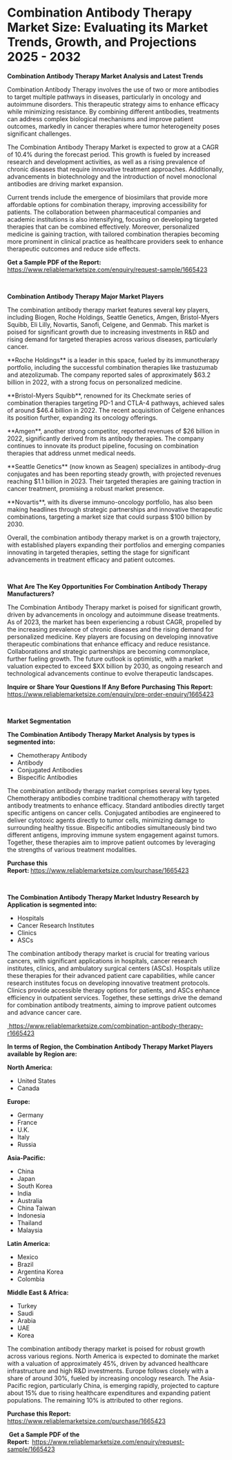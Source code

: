 <p><h1>Combination Antibody Therapy Market Size: Evaluating its Market Trends, Growth, and Projections 2025 - 2032</h1></p><p><strong>Combination Antibody Therapy Market Analysis and Latest Trends</strong></p>
<p><p>Combination Antibody Therapy involves the use of two or more antibodies to target multiple pathways in diseases, particularly in oncology and autoimmune disorders. This therapeutic strategy aims to enhance efficacy while minimizing resistance. By combining different antibodies, treatments can address complex biological mechanisms and improve patient outcomes, markedly in cancer therapies where tumor heterogeneity poses significant challenges.</p><p>The Combination Antibody Therapy Market is expected to grow at a CAGR of 10.4% during the forecast period. This growth is fueled by increased research and development activities, as well as a rising prevalence of chronic diseases that require innovative treatment approaches. Additionally, advancements in biotechnology and the introduction of novel monoclonal antibodies are driving market expansion. </p><p>Current trends include the emergence of biosimilars that provide more affordable options for combination therapy, improving accessibility for patients. The collaboration between pharmaceutical companies and academic institutions is also intensifying, focusing on developing targeted therapies that can be combined effectively. Moreover, personalized medicine is gaining traction, with tailored combination therapies becoming more prominent in clinical practice as healthcare providers seek to enhance therapeutic outcomes and reduce side effects.</p></p>
<p><strong>Get a Sample PDF of the Report:&nbsp;</strong> <a href="https://www.reliablemarketsize.com/enquiry/request-sample/1665423?utm_campaign=3266&utm_medium=2&utm_source=Github&utm_content=ia&utm_term=12042025&utm_id=combination-antibody-therapy">https://www.reliablemarketsize.com/enquiry/request-sample/1665423</a></p>
<p>&nbsp;</p>
<p><strong>Combination Antibody Therapy Major Market Players</strong></p>
<p><p>The combination antibody therapy market features several key players, including Biogen, Roche Holdings, Seattle Genetics, Amgen, Bristol-Myers Squibb, Eli Lilly, Novartis, Sanofi, Celgene, and Genmab. This market is poised for significant growth due to increasing investments in R&D and rising demand for targeted therapies across various diseases, particularly cancer.</p><p>**Roche Holdings** is a leader in this space, fueled by its immunotherapy portfolio, including the successful combination therapies like trastuzumab and atezolizumab. The company reported sales of approximately $63.2 billion in 2022, with a strong focus on personalized medicine.</p><p>**Bristol-Myers Squibb**, renowned for its Checkmate series of combination therapies targeting PD-1 and CTLA-4 pathways, achieved sales of around $46.4 billion in 2022. The recent acquisition of Celgene enhances its position further, expanding its oncology offerings.</p><p>**Amgen**, another strong competitor, reported revenues of $26 billion in 2022, significantly derived from its antibody therapies. The company continues to innovate its product pipeline, focusing on combination therapies that address unmet medical needs.</p><p>**Seattle Genetics** (now known as Seagen) specializes in antibody-drug conjugates and has been reporting steady growth, with projected revenues reaching $1.1 billion in 2023. Their targeted therapies are gaining traction in cancer treatment, promising a robust market presence.</p><p>**Novartis**, with its diverse immuno-oncology portfolio, has also been making headlines through strategic partnerships and innovative therapeutic combinations, targeting a market size that could surpass $100 billion by 2030.</p><p>Overall, the combination antibody therapy market is on a growth trajectory, with established players expanding their portfolios and emerging companies innovating in targeted therapies, setting the stage for significant advancements in treatment efficacy and patient outcomes.</p></p>
<p>&nbsp;</p>
<p><strong>What Are The Key Opportunities For Combination Antibody Therapy Manufacturers?</strong></p>
<p><p>The Combination Antibody Therapy market is poised for significant growth, driven by advancements in oncology and autoimmune disease treatments. As of 2023, the market has been experiencing a robust CAGR, propelled by the increasing prevalence of chronic diseases and the rising demand for personalized medicine. Key players are focusing on developing innovative therapeutic combinations that enhance efficacy and reduce resistance. Collaborations and strategic partnerships are becoming commonplace, further fueling growth. The future outlook is optimistic, with a market valuation expected to exceed $XX billion by 2030, as ongoing research and technological advancements continue to evolve therapeutic landscapes.</p></p>
<p><strong>Inquire or Share Your Questions If Any Before Purchasing This Report:</strong> <a href="https://www.reliablemarketsize.com/enquiry/pre-order-enquiry/1665423?utm_campaign=3266&utm_medium=2&utm_source=Github&utm_content=ia&utm_term=12042025&utm_id=combination-antibody-therapy">https://www.reliablemarketsize.com/enquiry/pre-order-enquiry/1665423</a></p>
<p>&nbsp;</p>
<p><strong>Market Segmentation</strong></p>
<p><strong>The Combination Antibody Therapy Market Analysis by types is segmented into:</strong></p>
<p><ul><li>Chemotherapy Antibody</li><li>Antibody</li><li>Conjugated Antibodies</li><li>Bispecific Antibodies</li></ul></p>
<p><p>The combination antibody therapy market comprises several key types. Chemotherapy antibodies combine traditional chemotherapy with targeted antibody treatments to enhance efficacy. Standard antibodies directly target specific antigens on cancer cells. Conjugated antibodies are engineered to deliver cytotoxic agents directly to tumor cells, minimizing damage to surrounding healthy tissue. Bispecific antibodies simultaneously bind two different antigens, improving immune system engagement against tumors. Together, these therapies aim to improve patient outcomes by leveraging the strengths of various treatment modalities.</p></p>
<p><strong>Purchase this Report:&nbsp;</strong><a href="https://www.reliablemarketsize.com/purchase/1665423?utm_campaign=3266&utm_medium=2&utm_source=Github&utm_content=ia&utm_term=12042025&utm_id=combination-antibody-therapy">https://www.reliablemarketsize.com/purchase/1665423</a></p>
<p>&nbsp;</p>
<p><strong>The Combination Antibody Therapy Market Industry Research by Application is segmented into:</strong></p>
<p><ul><li>Hospitals</li><li>Cancer Research Institutes</li><li>Clinics</li><li>ASCs</li></ul></p>
<p><p>The combination antibody therapy market is crucial for treating various cancers, with significant applications in hospitals, cancer research institutes, clinics, and ambulatory surgical centers (ASCs). Hospitals utilize these therapies for their advanced patient care capabilities, while cancer research institutes focus on developing innovative treatment protocols. Clinics provide accessible therapy options for patients, and ASCs enhance efficiency in outpatient services. Together, these settings drive the demand for combination antibody treatments, aiming to improve patient outcomes and advance cancer care.</p></p>
<p><a href="https://www.reliablemarketsize.com/combination-antibody-therapy-r1665423?utm_campaign=3266&utm_medium=2&utm_source=Github&utm_content=ia&utm_term=12042025&utm_id=combination-antibody-therapy">&nbsp;https://www.reliablemarketsize.com/combination-antibody-therapy-r1665423</a></p>
<p><strong>In terms of Region, the Combination Antibody Therapy Market Players available by Region are:</strong></p>
<p>
    <p> <strong> North America: </strong>
        <ul>
            <li>United States</li>
            <li>Canada</li>
        </ul>
        </p> 
    <p> <strong> Europe: </strong>
        <ul>
            <li>Germany</li>
            <li>France</li>
            <li>U.K.</li>
            <li>Italy</li>
            <li>Russia</li>
        </ul>
        </p> 
    <p> <strong> Asia-Pacific: </strong>
        <ul>
            <li>China</li>
            <li>Japan</li>
            <li>South Korea</li>
            <li>India</li>
            <li>Australia</li>
            <li>China Taiwan</li>
            <li>Indonesia</li>
            <li>Thailand</li>
            <li>Malaysia</li>
        </ul>
        </p> 
    <p> <strong> Latin America: </strong>
        <ul>
            <li>Mexico</li>
            <li>Brazil</li>
            <li>Argentina Korea</li>
            <li>Colombia</li>
        </ul>
        </p> 
    <p> <strong> Middle East & Africa: </strong>
        <ul>
            <li>Turkey</li>
            <li>Saudi</li>
            <li>Arabia</li>
            <li>UAE</li>
            <li>Korea</li>
        </ul>
    </p>
    </p>
<p><p>The combination antibody therapy market is poised for robust growth across various regions. North America is expected to dominate the market with a valuation of approximately 45%, driven by advanced healthcare infrastructure and high R&D investments. Europe follows closely with a share of around 30%, fueled by increasing oncology research. The Asia-Pacific region, particularly China, is emerging rapidly, projected to capture about 15% due to rising healthcare expenditures and expanding patient populations. The remaining 10% is attributed to other regions.</p></p>
<p><strong>Purchase this Report: </strong><a href="https://www.reliablemarketsize.com/purchase/1665423?utm_campaign=3266&utm_medium=2&utm_source=Github&utm_content=ia&utm_term=12042025&utm_id=combination-antibody-therapy">https://www.reliablemarketsize.com/purchase/1665423</a></p>
<p>&nbsp;<strong>Get a Sample PDF of the Report:&nbsp;&nbsp;</strong><a href="https://www.reliablemarketsize.com/enquiry/request-sample/1665423?utm_campaign=3266&utm_medium=2&utm_source=Github&utm_content=ia&utm_term=12042025&utm_id=combination-antibody-therapy">https://www.reliablemarketsize.com/enquiry/request-sample/1665423</a></p>
<p><strong></strong></p>
<p><p></p><p></p><p></p></p>